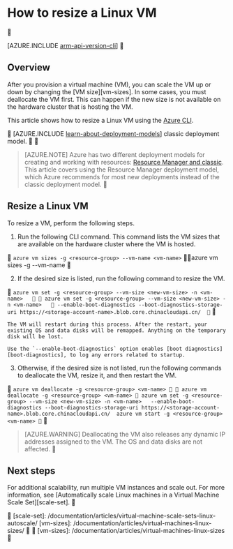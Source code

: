 <properties
   pageTitle="How to resize a Linux VM | Azure"
   description="How to scale up or scale down a Linux virtual machine, by changing the VM size."
   services="virtual-machines-linux"
   documentationCenter="na"
   authors="mikewasson"
   manager="roshar"
   editor=""
   tags=""/>

<tags
	ms.service="virtual-machines-linux"
	ms.date="05/16/2016"
	wacn.date=""/>


# How to resize a Linux VM


[AZURE.INCLUDE [arm-api-version-cli](../includes/arm-api-version-cli.md)]


## Overview 

After you provision a virtual machine (VM), you can scale the VM up or down by changing the [VM size][vm-sizes]. In some cases, you must deallocate the VM first. This can happen if the new size is not available on the hardware cluster that is hosting the VM.

This article shows how to resize a Linux VM using the [Azure CLI][azure-cli].


[AZURE.INCLUDE [learn-about-deployment-models](../includes/learn-about-deployment-models-rm-include.md)] classic deployment model.


> [AZURE.NOTE] Azure has two different deployment models for creating and working with resources:  [Resource Manager and classic](/documentation/articles/resource-manager-deployment-model/).  This article covers using the Resource Manager deployment model, which Azure recommends for most new deployments instead of the classic deployment model.



## Resize a Linux VM 

To resize a VM, perform the following steps.

1. Run the following CLI command. This command lists the VM sizes that are available on the hardware cluster where the VM is hosted.


    ```
    azure vm sizes -g <resource-group> --vm-name <vm-name>
    ```


    	azure vm sizes -g <resource-group> --vm-name <vm-name>


2. If the desired size is listed, run the following command to resize the VM.


    ```
    azure vm set -g <resource-group> --vm-size <new-vm-size> -n <vm-name>  


	    azure vm set -g <resource-group> --vm-size <new-vm-size> -n <vm-name>  

        --enable-boot-diagnostics --boot-diagnostics-storage-uri
        https://<storage-account-name>.blob.core.chinacloudapi.cn/ 

    ```


    The VM will restart during this process. After the restart, your existing OS and data disks will be remapped. Anything on the temporary disk will be lost.

    Use the `--enable-boot-diagnostics` option enables [boot diagnostics][boot-diagnostics], to log any errors related to startup.

3. Otherwise, if the desired size is not listed, run the following commands to deallocate the VM, resize it, and then restart the VM.


    ```
    azure vm deallocate -g <resource-group> <vm-name>


	    azure vm deallocate -g <resource-group> <vm-name>

    azure vm set -g <resource-group> --vm-size <new-vm-size> -n <vm-name>  
        --enable-boot-diagnostics --boot-diagnostics-storage-uri
        https://<storage-account-name>.blob.core.chinacloudapi.cn/ 
    azure vm start -g <resource-group> <vm-name>

    ```


   > [AZURE.WARNING] Deallocating the VM also releases any dynamic IP addresses assigned to the VM. The OS and data disks are not affected.

   
## Next steps

For additional scalability, run multiple VM instances and scale out. For more information, see [Automatically scale Linux machines in a Virtual Machine Scale Set][scale-set]. 


<!-- links -->
   
[azure-cli]: /documentation/articles/xplat-cli-install/
[boot-diagnostics]: https://azure.microsoft.com/blog/boot-diagnostics-for-virtual-machines-v2/

[scale-set]: /documentation/articles/virtual-machine-scale-sets-linux-autoscale/
[vm-sizes]: /documentation/articles/virtual-machines-linux-sizes/


[vm-sizes]: /documentation/articles/virtual-machines-linux-sizes
